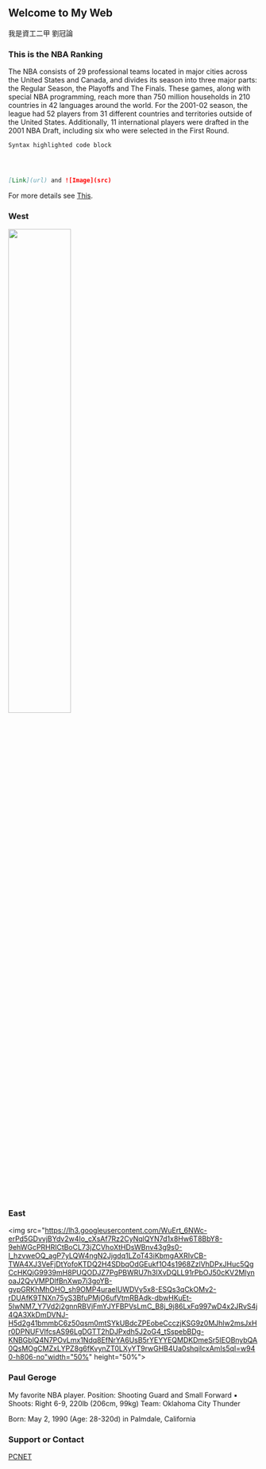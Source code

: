 ﻿## Welcome to My Web

我是資工二甲 劉冠論
### This is the NBA Ranking

The NBA consists of 29 professional teams located in major cities across the United States and Canada, and divides its season into three major parts: the Regular Season, the Playoffs and The Finals. These games, along with special NBA programming, reach more than 750 million households in 210 countries in 42 languages around the world. For the 2001-02 season, the league had 52 players from 31 different countries and territories outside of the United States. Additionally, 11 international players were drafted in the 2001 NBA Draft, including six who were selected in the First Round.

```markdown
Syntax highlighted code block




[Link](url) and ![Image](src)
```

For more details see [This](https://www.nba.com/tv_programs/itv_sales_intro.html).

### West
<img src="https://lh3.googleusercontent.com/VFoylrRm9bIzMcRtVTffWV8XCyeRUd9VoVXmdrltqAElexvRHIW4HzCNQ69HiA488Ia_9faoNv91YGL3puCnpEfgUxtd-dGsPbHS9RWfbHMpVyw-lehjRp0syPEnJ53ymtFeSoHGZXhcu0WlXdIMXv1qQ9yKiMLPEUG7_JgxeVJNnWYyvmvadzF2V9qVfnpU5X4fhizDGPpJuGXIBNdFgtcAXMulFxoOTy3YJIumHe1Mxef3zndiWgVh3hiWSoCMPFT-vwcWC2LeEbBrbm_Gkq-aLlUqorrRjHGbMuULz8az0hUQ1KOVPXsZpBPB5mrrHjJ-4hfw1iQmlMy72YsOKG2ScIO3epnhLHAjsh__wekefxZbrwUrKfujVAvEgsuWJ7PF43J_FUZHIgPnb0sMVkEcdHaz63kB05MlwbmU2Q9a806PVANBUz7NqH5K7hcOeIYiO_TP87mi_JQc7CHGmw5B2EKctPRmyM6g_j3e9mUNpcI4mTpj6UpXkI6R1-PyZBKTTjYP8IdHkdcGBj-MaGQRLCZMJgUDTXCurueIrV69HK65yvsldrYG_3Yq_ktc3hcIUp46iU2eZ0WU0Q-3HMDT1OGBkCwMeWMohplKomzBCco2KTcyaDH9zwwd36nhEcimfF2ViznFtf19tCDwerSJaKn1gPk=w937-h809-no" width="50%" height="50%">

### East
<img src="https://lh3.googleusercontent.com/WuErt_6NWc-erPd5GDvvjBYdv2w4Io_cXsAf7Rz2CyNqlQYN7d1x8Hw6T8BbY8-9ehWGcPRHRlCtBoCL73jZCVhoXtHDsWBnv43g9s0-I_hzvweOQ_agP7yLQW4ngN2Jjgdq1LZoT43iKbmgAXRIvCB-TWA4XJ3VeFjDtYofoKTDQ2H4SDbqOdGEukf1O4s1968ZzlVhDPxJHuc5QgCcHKQjG9939mH8PUQODJZ7PgPBWRU7h3IXvDQLL91rPbOJ50cKV2MlynoaJ2QvVMPDlfBnXwp7i3goYB-gvpGRKhMhOHO_sh9OMP4uraeIUWDVy5x8-ESQs3qCkOMv2-rDUAfK9TNXn75yS3BfuPMjO6ufVtmRBAdk-dbwHKuEt-5IwNM7_Y7Vd2j2gnnRBVjFmYJYFBPVsLmC_B8j_9j86LxFq997wD4x2JRvS4j4QA3XkDmDVNJ-H5d2g41bmmbC6z50qsm0mtSYkUBdcZPEobeCcczjKSG9z0MJhlw2msJxHr0DPNUFVIfcsAS96LgDGTT2hDJPxdh5J2oG4_tSspebBDg-KNBGblQ4N7POvLmx1Ndq8EfNrYA6UsB5rYEYYEQMDKDmeSr5IEOBnybQA0QsMOgCMZxLYPZ8g6fKvynZT0LXyYT9rwGHB4Ua0shqiIcxAmIs5qI=w940-h806-no"width="50%" height="50%">


### Paul Geroge

My favorite NBA player.
Position: Shooting Guard and Small Forward ▪ Shoots: Right
6-9, 220lb (206cm, 99kg)
Team: Oklahoma City Thunder

Born: May 2, 1990 (Age: 28-320d) in Palmdale, California


### Support or Contact

<a href="https://tw.global.nba.com/standings/">PCNET</a>
